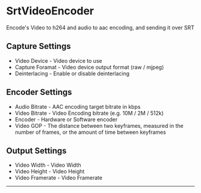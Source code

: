 # SrtVideoEncoder
Encode's Video to h264 and audio to aac encoding, and sending it over SRT

## Capture Settings
* Video Device - Video device to use
* Capture Foramat - Video device output format (raw / mjpeg)
* Deinterlacing - Enable or disable deinterlacing

## Encoder Settings
* Audio Bitrate - AAC encoding target bitrate in kbps
* Video Bitrate - Video Encoding bitrate (e.g. 10M / 2M / 512k)
* Encoder - Hardware or Software encoder
* Video GOP - The distance between two keyframes, measured in the number of frames, or the amount of time between keyframes

## Output Settings
* Video Width - Video Width
* Video Height - Video Height
* Video Framerate - Video Framerate

---